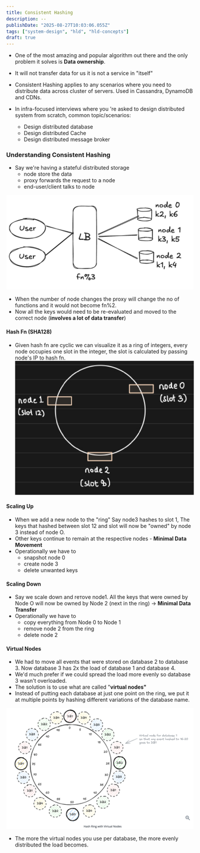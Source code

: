 ```yaml
---
title: Consistent Hashing
description: --
publishDate: "2025-08-27T10:03:06.055Z"
tags: ["system-design", "hld", "hld-concepts"]
draft: true
---
```

- One of the most amazing and popular algorithm out there and the only problem it solves is **Data ownership**.
- It will not transfer data for us it is not a service in "itself"
- Consistent Hashing applies to any scenarios where you need to distribute data across cluster of servers. Used in Cassandra, DynamoDB and CDNs.

- In infra-focused interviews where you 're asked to design distributed system from scratch, common topic/scenarios:
	- Design distributed database
	- Design distributed Cache
	- Design distributed message broker

### Understanding Consistent Hashing
- Say we're having a stateful distributed storage
	- node store the data
	- proxy forwards the request to a node
	- end-user/client talks to node

![](img/consistent-hashing/Screenshot%202025-08-27%20at%203.17.56%20PM.png)

- When the number of node changes the proxy will change the no of functions and it would not become fn%2.
- Now all the keys would need to be re-evaluated and moved to the correct node (**involves a lot of data transfer**)

#### Hash Fn (SHA128)
- Given hash fn are cyclic we can visualize it as a ring of integers, every node occupies one slot in the integer, the slot is calculated by passing node's IP to hash fn.
![](img/consistent-hashing/Pasted%20image%2020250827152457.png)

#### Scaling Up
- When we add a new node to the "ring" Say node3 hashes to slot 1, The keys that hashed between slot 12 and slot will now be "owned" by node 3 instead of node O.
- Other keys continue to remain at the respective nodes - **Minimal Data Movement**
- Operationally we have to 
	- snapshot node 0
	- create node 3
	- delete unwanted keys
#### Scaling Down
-  Say we scale down and rетоvе node1. All the keys that were owned by Node O will now be owned by Node 2 (next in the ring) -> **Minimal Data Transfer**
- Operationally we have to 
	- copy everything from Node 0 to Node 1
	- remove node 2 from the ring
	- delete node 2

#### Virtual Nodes
- We had to move all events that were stored on database 2 to database 3. Now database 3 has 2x the load of database 1 and database 4.
- We'd much prefer if we could spread the load more evenly so database 3 wasn't overloaded.
- The solution is to use what are called "**virtual nodes"**
- Instead of putting each database at just one point on the ring, we put it at multiple points by hashing different variations of the database name.

![](img/consistent-hashing/Pasted%20image%2020250827153037.png)

- The more the virtual nodes you use per database, the more evenly distributed the load becomes.